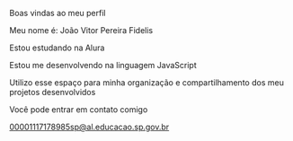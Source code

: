 Boas vindas ao meu perfil

Meu nome é: João Vitor Pereira Fidelis

Estou estudando na Alura

Estou me desenvolvendo na linguagem JavaScript

Utilizo esse espaço para minha organização e compartilhamento dos meu projetos desenvolvidos

Você pode entrar em contato comigo 

00001117178985sp@al.educacao.sp.gov.br
